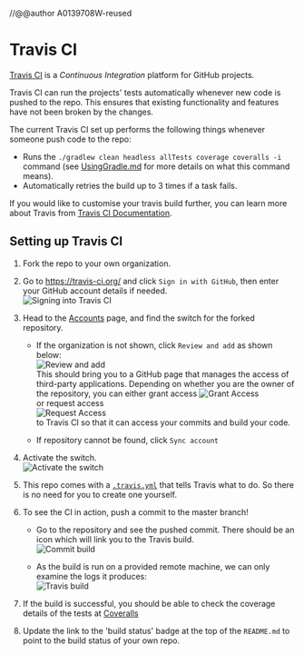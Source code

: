 //@@author A0139708W-reused
# Travis CI

[Travis CI](https://travis-ci.org/) is a _Continuous Integration_ platform for GitHub projects.

Travis CI can run the projects' tests automatically whenever new code is pushed to the repo.
This ensures that existing functionality and features have not been broken by the changes.

The current Travis CI set up performs the following things whenever someone push code to the repo:
  * Runs the `./gradlew clean headless allTests coverage coveralls -i` command
    (see [UsingGradle.md](UsingGradle.md) for more details on what this command means).
  * Automatically retries the build up to 3 times if a task fails.

If you would like to customise your travis build further, you can learn more about Travis
from [Travis CI Documentation](https://docs.travis-ci.com/).

## Setting up Travis CI

1. Fork the repo to your own organization.
2. Go to https://travis-ci.org/ and click `Sign in with GitHub`, then enter your GitHub account details if needed.<br>
![Signing into Travis CI](images/signing_in.png)

3. Head to the [Accounts](https://travis-ci.org/profile) page, and find the switch for the forked repository.
    * If the organization is not shown, click `Review and add` as shown below: <br>
      ![Review and add](images/review_and_add.png)<br>
      This should bring you to a GitHub page that manages the access of third-party applications.
      Depending on whether you are the owner of the repository, you can either grant access
      ![Grant Access](images/grant_access.png)<br>
      or request access<br>
      ![Request Access](images/request_access.png)<br>
      to Travis CI so that it can access your commits and build your code.
    
    * If repository cannot be found, click `Sync account`
4. Activate the switch.<br>
   ![Activate the switch](images/flick_repository_switch.png)
5. This repo comes with a [`.travis.yml`](.travis.yml) that tells Travis what to do.
   So there is no need for you to create one yourself.
6. To see the CI in action, push a commit to the master branch!  
    * Go to the repository and see the pushed commit. There should be an icon which will link you to the Travis build.<br>
      ![Commit build](images/build_pending.png)

    * As the build is run on a provided remote machine, we can only examine the logs it produces:<br>
      ![Travis build](images/travis_build.png)

7. If the build is successful, you should be able to check the coverage details of the tests
   at [Coveralls](http://coveralls.io/)
8. Update the link to the 'build status' badge at the top of the `README.md` to point to the build status of your
   own repo.